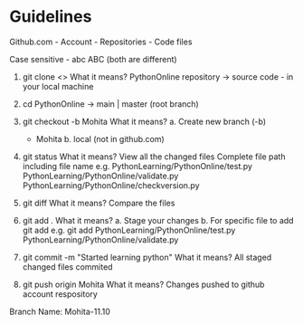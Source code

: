 # Guidelines

Github.com 
    - Account
        - Repositories
            - Code files

Case sensitive
    - abc ABC (both are different)
    
1. git clone <>
What it means?
PythonOnline repository -> source code - in your local machine

2. cd PythonOnline -> main | master (root branch)

3. git checkout -b Mohita
What it means?
a. Create new branch (-b)
    - Mohita
b. local (not in github.com)

4. git status
What it means?
View all the changed files
Complete file path including file name
e.g. 
    PythonLearning/PythonOnline/test.py
    PythonLearning/PythonOnline/validate.py
    PythonLearning/PythonOnline/checkversion.py

5. git diff
What it means?
Compare the files

6. git add .
What it means?
a. Stage your changes
b. For specific file to add
    git add <path of the changed file separated with space>
    e.g.
    git add PythonLearning/PythonOnline/test.py PythonLearning/PythonOnline/validate.py

7. git commit -m "Started learning python"
What it means?
All staged changed files commited

8. git push origin Mohita
What it means?
Changes pushed to github account respository

Branch Name:
    Mohita-11.10

